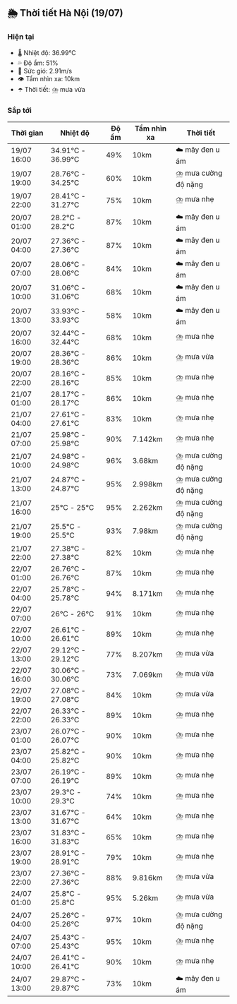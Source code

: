 ## 🌦️ Thời tiết Hà Nội (19/07)

### Hiện tại

- 🌡️ Nhiệt độ: 36.99℃
- 💦 Độ ẩm: 51%
- 💨 Sức gió: 2.91m/s
- 👁️ Tầm nhìn xa: 10km
- ☂️ Thời tiết: ⛈️ mưa vừa

### Sắp tới

| Thời gian | Nhiệt độ | Độ ẩm | Tầm nhìn xa | Thời tiết |
| --- | --- | --- | --- | --- |
| 19/07 16:00 | 34.91℃ - 36.99℃ | 49% | 10km | ☁️ mây đen u ám |
| 19/07 19:00 | 28.76℃ - 34.25℃ | 60% | 10km | ⛈️ mưa cường độ nặng |
| 19/07 22:00 | 28.41℃ - 31.27℃ | 75% | 10km | ⛈️ mưa nhẹ |
| 20/07 01:00 | 28.2℃ - 28.2℃ | 87% | 10km | ☁️ mây đen u ám |
| 20/07 04:00 | 27.36℃ - 27.36℃ | 87% | 10km | ☁️ mây đen u ám |
| 20/07 07:00 | 28.06℃ - 28.06℃ | 84% | 10km | ☁️ mây đen u ám |
| 20/07 10:00 | 31.06℃ - 31.06℃ | 68% | 10km | ☁️ mây đen u ám |
| 20/07 13:00 | 33.93℃ - 33.93℃ | 58% | 10km | ☁️ mây đen u ám |
| 20/07 16:00 | 32.44℃ - 32.44℃ | 68% | 10km | ⛈️ mưa nhẹ |
| 20/07 19:00 | 28.36℃ - 28.36℃ | 86% | 10km | ⛈️ mưa vừa |
| 20/07 22:00 | 28.16℃ - 28.16℃ | 85% | 10km | ⛈️ mưa nhẹ |
| 21/07 01:00 | 28.17℃ - 28.17℃ | 86% | 10km | ⛈️ mưa nhẹ |
| 21/07 04:00 | 27.61℃ - 27.61℃ | 83% | 10km | ⛈️ mưa nhẹ |
| 21/07 07:00 | 25.98℃ - 25.98℃ | 90% | 7.142km | ⛈️ mưa nhẹ |
| 21/07 10:00 | 24.98℃ - 24.98℃ | 96% | 3.68km | ⛈️ mưa cường độ nặng |
| 21/07 13:00 | 24.87℃ - 24.87℃ | 95% | 2.998km | ⛈️ mưa cường độ nặng |
| 21/07 16:00 | 25℃ - 25℃ | 95% | 2.262km | ⛈️ mưa cường độ nặng |
| 21/07 19:00 | 25.5℃ - 25.5℃ | 93% | 7.98km | ⛈️ mưa cường độ nặng |
| 21/07 22:00 | 27.38℃ - 27.38℃ | 82% | 10km | ⛈️ mưa nhẹ |
| 22/07 01:00 | 26.76℃ - 26.76℃ | 87% | 10km | ⛈️ mưa nhẹ |
| 22/07 04:00 | 25.78℃ - 25.78℃ | 94% | 8.171km | ⛈️ mưa nhẹ |
| 22/07 07:00 | 26℃ - 26℃ | 91% | 10km | ⛈️ mưa nhẹ |
| 22/07 10:00 | 26.61℃ - 26.61℃ | 89% | 10km | ⛈️ mưa nhẹ |
| 22/07 13:00 | 29.12℃ - 29.12℃ | 77% | 8.207km | ⛈️ mưa vừa |
| 22/07 16:00 | 30.06℃ - 30.06℃ | 73% | 7.069km | ⛈️ mưa vừa |
| 22/07 19:00 | 27.08℃ - 27.08℃ | 84% | 10km | ⛈️ mưa vừa |
| 22/07 22:00 | 26.33℃ - 26.33℃ | 89% | 10km | ⛈️ mưa nhẹ |
| 23/07 01:00 | 26.07℃ - 26.07℃ | 90% | 10km | ⛈️ mưa nhẹ |
| 23/07 04:00 | 25.82℃ - 25.82℃ | 90% | 10km | ⛈️ mưa nhẹ |
| 23/07 07:00 | 26.19℃ - 26.19℃ | 89% | 10km | ⛈️ mưa nhẹ |
| 23/07 10:00 | 29.3℃ - 29.3℃ | 74% | 10km | ⛈️ mưa nhẹ |
| 23/07 13:00 | 31.67℃ - 31.67℃ | 64% | 10km | ⛈️ mưa nhẹ |
| 23/07 16:00 | 31.83℃ - 31.83℃ | 65% | 10km | ⛈️ mưa nhẹ |
| 23/07 19:00 | 28.91℃ - 28.91℃ | 79% | 10km | ⛈️ mưa nhẹ |
| 23/07 22:00 | 27.36℃ - 27.36℃ | 88% | 9.816km | ⛈️ mưa vừa |
| 24/07 01:00 | 25.8℃ - 25.8℃ | 95% | 5.26km | ⛈️ mưa vừa |
| 24/07 04:00 | 25.26℃ - 25.26℃ | 97% | 10km | ⛈️ mưa cường độ nặng |
| 24/07 07:00 | 25.43℃ - 25.43℃ | 95% | 10km | ⛈️ mưa nhẹ |
| 24/07 10:00 | 26.41℃ - 26.41℃ | 90% | 10km | ⛈️ mưa nhẹ |
| 24/07 13:00 | 29.87℃ - 29.87℃ | 73% | 10km | ☁️ mây đen u ám |
